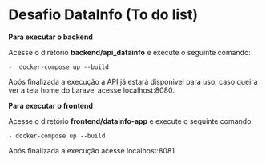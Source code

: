 # Desafio DataInfo (To do list)


**Para executar o backend**

Acesse o diretório **backend/api_datainfo** e execute o seguinte comando:
    
    -  docker-compose up --build
    
Após finalizada a execução a API já estará disponivel para uso, caso queira ver a tela home do Laravel acesse localhost:8080.
 

**Para executar o frontend**

Acesse o diretório **frontend/datainfo-app** e execute o seguinte comando:

    - docker-compose up --build
    
Após finalizada a execução acesse localhost:8081
